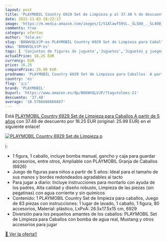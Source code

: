 ```yaml
---
layout: post
title: 'PLAYMOBIL Country 6929 Set de Limpieza p al 37.48 % de descuento'
date: 2021-11-03 18:22:17
image: 'https://m.media-amazon.com/images/I/51Alawf59VL._SL500_._SL400_.jpg'
comments: true
category: ofertas
author: 'tole.es'
slug: 'B06WVQLVJP-es PLAYMOBIL Country 6929 Set de Limpieza para Caballos A...'
sku: 'B06WVQLVJP-es'
tags: [ 'Conjuntos de figuras de juguete','Juguetes','Juguetes y juegos','Muñecos y figuras','playmobil', ]
actualPrice: 16.25 EUR
currency: EUR
price: 16.25
comparePrice: 25.99 EUR
prodname: 'PLAYMOBIL Country 6929 Set de Limpieza para Caballos  A partir de 5 años'
country: 'es'
flag: '🇪🇸'
brand: 'PLAYMOBIL'
buyurl: 'https://www.amazon.es/dp/B06WVQLVJP/?tag=tolees-21'
descuento: '37.48'
average: '18.5766666666667'
---
```


Está [PLAYMOBIL Country 6929 Set de Limpieza para Caballos  A partir de 5 años](https://www.amazon.es/dp/B06WVQLVJP/?tag=tolees-21) con 37.48 de descuento por 16.25 EUR (original: 25.99 EUR) en el siguiente enlace!

[![PLAYMOBIL Country 6929 Set de Limpieza p](https://m.media-amazon.com/images/I/51Alawf59VL._SL500_._SL400_.jpg)](https://www.amazon.es/dp/B06WVQLVJP/?tag=tolees-21)

ℹ️:

- 1 figura, 1 caballo, incluye bomba manual, gancho y caja para guardar accesorios, entre otros, Ampliable con PLAYMOBIL Granja de Caballos (6926)
- Juego de figuras para niños a partir de 5 años: Ideal para el tamaño de sus manos y bordes redondeados agradables al tacto
- Para jugar a diario: Incluye instrucciones para montarlo con ayuda de los padres, Alta calidad y diseño robusto, Limpieza de las piezas (sin pegatinas) con agua corriente y sin químicos
- Contenido: 1 PLAYMOBIL Country Set de limpieza para caballos, Juego de 83 piezas con instrucciones: 1 lugar de lavado, 1 caballo, 1 figura, 80 accesorios, Material: plástico, LxPxA: 26.5x17.5x15 cm, 6929
- Diversión para los pequeños amantes de los caballos: PLAYMOBIL Set de Limpieza para Caballos con bomba de agua real, Mustang y otros accesorios para jugar

[🛒 Ver la oferta!!](https://www.amazon.es/dp/B06WVQLVJP/?tag=tolees-21)
